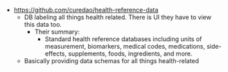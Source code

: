   * https://github.com/curedao/health-reference-data
    * DB labeling all things health related. There is UI they have to view this data too.
      * Their summary:
        * Standard health reference databases including units of measurement, biomarkers, medical codes, medications, side-effects, supplements, foods, ingredients, and more.
    * Basically providing data schemas for all things health-related
